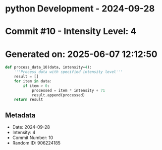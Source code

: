 ﻿# python Development - 2024-09-28
# Commit #10 - Intensity Level: 4
# Generated on: 2025-06-07 12:12:50
```python
def process_data_10(data, intensity=4):
    '''Process data with specified intensity level'''
    result = []
    for item in data:
        if item > 0:
            processed = item * intensity + 71
            result.append(processed)
    return result
```
## Metadata
- Date: 2024-09-28
- Intensity: 4
- Commit Number: 10
- Random ID: 906224185

